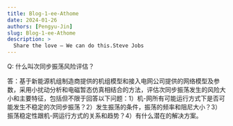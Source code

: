 ```yaml
---
title: Blog-1-ee-Athome
date: 2024-01-26
authors: [Pengyu-Jin]
slug: Blog-1-ee-Athome
description: >
  Share the love – We can do this.Steve Jobs
---
```


Q: 什么叫次同步振荡风险评估？

答：基于新能源机组制造商提供的机组模型和接入电网公司提供的网络模型及参数，采用小扰动分析和电磁暂态仿真相结合的方法，评估次同步振荡发生的风险大小和主要特征，包括但不限于回答以下问题：1）机-网所有可能运行方式下是否可能发生不稳定的次同步振荡？2）发生振荡的条件，振荡的频率和阻尼大小？3）振荡稳定性跟机-网运行方式的关系和趋势？4）有什么潜在的解决方案。

 
